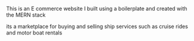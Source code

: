 This is an E commerce website I built using a boilerplate and created with the MERN stack
 
 its a marketplace for buying and selling ship services such as cruise rides and motor boat rentals


